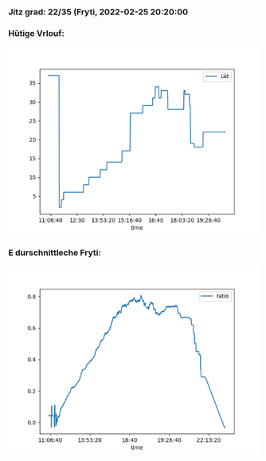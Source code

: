 ### Jitz grad: 22/35 (Fryti, 2022-02-25 20:20:00

### Hütige Vrlouf:
![Graph](Today.png)

### E durschnittleche Fryti:
![Graph](Fryti.png)